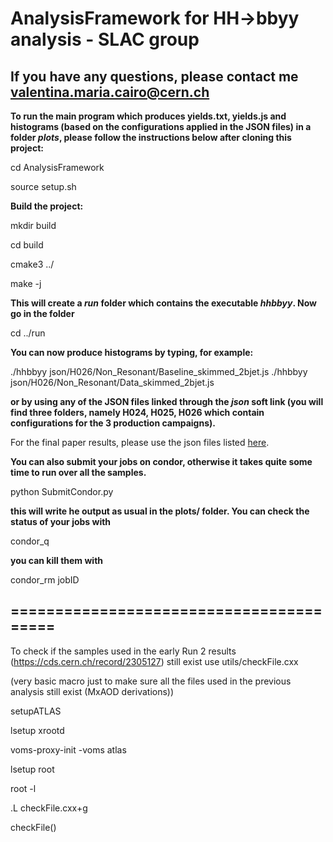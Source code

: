 # AnalysisFramework for HH->bbyy analysis - SLAC group

## If you have any questions, please contact me valentina.maria.cairo@cern.ch


**To run the main program which produces yields.txt, yields.js and histograms (based on the configurations applied in the JSON files) in a folder *plots*, please follow the instructions below after cloning this project:**

cd AnalysisFramework

source setup.sh

**Build the project:**

mkdir build

cd build

cmake3 ../

make -j

**This will create a *run* folder which contains the executable *hhbbyy*. Now go in the folder**

cd ../run

**You can now produce histograms by typing, for example:**

./hhbbyy json/H026/Non_Resonant/Baseline_skimmed_2bjet.js
./hhbbyy json/H026/Non_Resonant/Data_skimmed_2bjet.js

**or by using any of the JSON files linked through the *json* soft link (you will find three folders, namely H024, H025, H026  which contain configurations for the 3 production campaigns).**

For the final paper results, please use the json files listed [here](hhttps://gitlab.cern.ch/atlas-physics/HDBS/DiHiggs/yybb/code/-/blob/master/AnalysisFramework/utils/README.md).

**You can also submit your jobs on condor, otherwise it takes quite some time to run over all the samples.**

python SubmitCondor.py

**this will write he output as usual in the plots/ folder. You can check the status of your jobs with**

condor_q

**you can kill them with**

condor_rm jobID



## ========================================


To check if the samples used in the early Run 2 results (https://cds.cern.ch/record/2305127) still exist use utils/checkFile.cxx

(very basic macro just to make sure all the files used in the previous analysis still exist (MxAOD derivations))


setupATLAS

lsetup xrootd

voms-proxy-init -voms atlas

lsetup root

root -l 

.L checkFile.cxx+g

checkFile()
